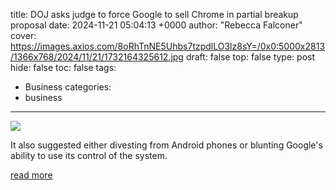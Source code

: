 title: DOJ asks judge to force Google to sell Chrome in partial breakup proposal
date: 2024-11-21 05:04:13 +0000
author: "Rebecca Falconer"
cover: https://images.axios.com/8oRhTnNE5Uhbs7tzpdlLO3lz8sY=/0x0:5000x2813/1366x768/2024/11/21/1732164325612.jpg
draft: false
top: false
type: post
hide: false
toc: false
tags:
  - Business
categories:
  - business
---

![](https://images.axios.com/8oRhTnNE5Uhbs7tzpdlLO3lz8sY=/0x0:5000x2813/1366x768/2024/11/21/1732164325612.jpg)

It also suggested either divesting from Android phones or blunting Google's ability to use its control of the system.

[read more](https://www.axios.com/2024/11/21/google-chrome-justice-department-sell-call)
